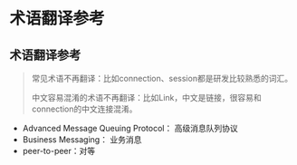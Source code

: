 # 术语翻译参考

## 术语翻译参考

> 常见术语不再翻译：比如connection、session都是研发比较熟悉的词汇。
>
> 中文容易混淆的术语不再翻译：比如Link，中文是链接，很容易和connection的中文连接混淆。

* Advanced Message Queuing Protocol： 高级消息队列协议
* Business Messaging： 业务消息
* peer-to-peer：对等



